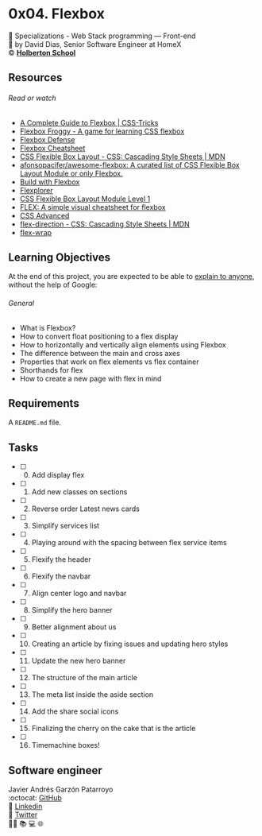 # 0x04. Flexbox
:open_file_folder: Specializations - Web Stack programming ― Front-end  
:bust_in_silhouette: by David Dias, Senior Software Engineer at HomeX  
:copyright: **[Holberton School](https://www.holbertonschool.com/)**

## Resources
###### Read or watch
* [A Complete Guide to Flexbox | CSS-Tricks](https://css-tricks.com/snippets/css/a-guide-to-flexbox/)
* [Flexbox Froggy - A game for learning CSS flexbox](http://flexboxfroggy.com/#es)
* [Flexbox Defense](http://www.flexboxdefense.com/)
* [Flexbox Cheatsheet](https://yoksel.github.io/flex-cheatsheet/)
* [CSS Flexible Box Layout - CSS: Cascading Style Sheets | MDN](https://developer.mozilla.org/en-US/docs/Web/CSS/CSS_Flexible_Box_Layout)
* [afonsopacifer/awesome-flexbox: A curated list of CSS Flexible Box Layout Module or only Flexbox.](https://github.com/afonsopacifer/awesome-flexbox)
* [Build with Flexbox](http://flexbox.buildwithreact.com/)
* [Flexplorer](https://bennettfeely.com/flexplorer/)
* [CSS Flexible Box Layout Module Level 1](https://www.w3.org/TR/css-flexbox-1/#flex)
* [FLEX: A simple visual cheatsheet for flexbox](http://flexbox.malven.co/)
* [CSS Advanced](https://intranet.hbtn.io/projects/583)
* [flex-direction - CSS: Cascading Style Sheets | MDN](https://developer.mozilla.org/en-US/docs/Web/CSS/flex-direction)
* [flex-wrap](https://developer.mozilla.org/en-US/docs/Web/CSS/flex-wrap)

## Learning Objectives
At the end of this project, you are expected to be able to [explain to anyone](https://fs.blog/2012/04/feynman-technique/), without the help of Google:
###### General
* What is Flexbox?
* How to convert float positioning to a flex display
* How to horizontally and vertically align elements using Flexbox
* The difference between the main and cross axes
* Properties that work on flex elements vs flex container
* Shorthands for flex
* How to create a new page with flex in mind

## Requirements
A ```README.md``` file.

## Tasks
* [ ] 0. Add display flex
* [ ] 1. Add new classes on sections
* [ ] 2. Reverse order Latest news cards
* [ ] 3. Simplify services list
* [ ] 4. Playing around with the spacing between flex service items
* [ ] 5. Flexify the header
* [ ] 6. Flexify the navbar
* [ ] 7. Align center logo and navbar
* [ ] 8. Simplify the hero banner
* [ ] 9. Better alignment about us
* [ ] 10. Creating an article by fixing issues and updating hero styles
* [ ] 11. Update the new hero banner
* [ ] 12. The structure of the main article
* [ ] 13. The meta list inside the aside section
* [ ] 14. Add the share social icons
* [ ] 15. Finalizing the cherry on the cake that is the article
* [ ] 16. Timemachine boxes!

## Software engineer
Javier Andrés Garzón Patarroyo  
:octocat: [GitHub](https://github.com/javierandresgp/)  
:link: [Linkedin](https://www.linkedin.com/in/javierandresgp/)  
:link: [Twitter](https://twitter.com/javierandresgp0)  
:man_technologist: :books: :computer: :globe_with_meridians:
